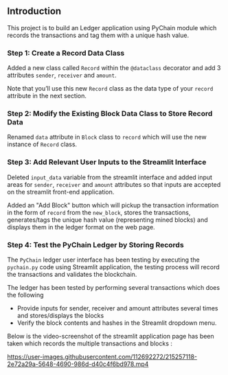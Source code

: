 ## Introduction

This project is to build an Ledger application using PyChain module which records the transactions and tag them with a unique hash value.

### Step 1: Create a Record Data Class

Added a new class called `Record` within the `@dataclass` decorator and add 3 attributes `sender`, `receiver` and `amount`.

Note that you’ll use this new `Record` class as the data type of your `record` attribute in the next section.

### Step 2: Modify the Existing Block Data Class to Store Record Data

Renamed `data` attribute in `Block` class to `record` which will use the new instance of `Record` class.

### Step 3: Add Relevant User Inputs to the Streamlit Interface

Deleted `input_data` variable from the streamlit interface and added input areas for `sender`, `receiver` and `amount` attributes so that inputs are accepted on the streamlit front-end application.

Added an "Add Block" button which will pickup the transaction information in the form of `record` from the `new_block`, stores the transactions, generates/tags the unique hash value (representing mined blocks) and displays them in the ledger format on the web page.

### Step 4: Test the PyChain Ledger by Storing Records

The `PyChain` ledger user interface has been testing by executing the `pychain.py` code using Streamlit application, the testing process will record the transactions and validates the blockchain.

The ledger has been tested by performing several transactions which does the following

  - Provide inputs for sender, receiver and amount attributes several times and stores/displays the blocks 
  - Verify the block contents and hashes in the Streamlit dropdown menu. 

Below is the video-screenshot of the streamlit application page has been taken which records the multiple transactions and blocks :

https://user-images.githubusercontent.com/112692272/215257118-2e72a29a-5648-4690-986d-d40c4f6bd978.mp4

